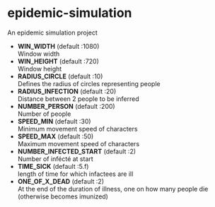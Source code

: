 # epidemic-simulation
An epidemic simulation project

- **WIN_WIDTH** (default :1080)    
Window width
- **WIN_HEIGHT** (default :720)  
Window height
- **RADIUS_CIRCLE** (default :10)  
Defines the radius of circles representing people
- **RADIUS_INFECTION** (default :20)  
Distance between 2 people to be inferred
- **NUMBER_PERSON** (default :200)  
Number of people
- **SPEED_MIN** (default :30)  
Minimum movement speed of characters
- **SPEED_MAX** (default :50)  
Maximum movement speed of characters
- **NUMBER_INFECTED_START** (default :2)  
Number of infécté at start
- **TIME_SICK** (default :5.f)  
length of time for which infactees are ill
- **ONE_OF_X_DEAD** (default :2)  
At the end of the duration of illness, one on how many people die (otherwise becomes imunized)
